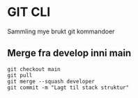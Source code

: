 # GIT CLI
Sammling mye brukt git kommandoer

## Merge fra develop inni main
```
git checkout main
git pull
git merge --squash developer
git commit -m "Lagt til stack struktur"
```
